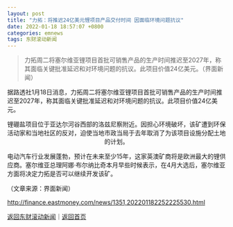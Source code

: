 ```yaml
---
layout: post
title: "力拓：将推迟24亿美元锂项目产品交付时间 因面临环境问题抗议"
date: 2022-01-18 18:57:07 +0800
categories: emnews
tags: 东财滚动新闻
---
```

> 力拓周二将塞尔维亚锂项目首批可销售产品的生产时间推迟至2027年，称其面临关键批准延迟和对环境问题的抗议。此项目价值24亿美元。（界面新闻）

<p>据路透社1月18日消息，力拓周二将塞尔维亚锂项目首批可销售产品的生产时间推迟至2027年，称其面临关键批准延迟和对环境问题的抗议。此项目价值24亿美元。</p>
 <p align="center">锂硼盐项目位于亚达尔河谷西部的洛兹尼察附近。因担心环境破坏，该矿遭到环保活动家和当地社区的反对，迫使当地市政当局于去年取消了为该项目设施分配土地的计划。</p><p>电动汽车行业发展蓬勃，预计在未来至少15年，这家英澳矿商将是欧洲最大的锂供应商。塞尔维亚总理阿娜·布尔纳比奇本月早些时候表示，在4月大选后，塞尔维亚方面将决定力拓是否可以继续开发该矿。</p><p class="em_media">（文章来源：界面新闻）</p>

<http://finance.eastmoney.com/news/1351,202201182252225530.html>

[返回东财滚动新闻](//finews.withounder.com/emnews/)｜[返回首页](//finews.withounder.com/)